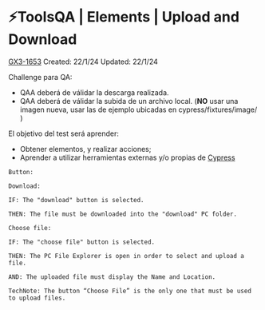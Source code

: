 # ⚡️ToolsQA | Elements | Upload and Download

[GX3-1653](https://upexgalaxy34.atlassian.net/browse/GX3-1653) Created: 22/1/24 Updated: 22/1/24

Challenge para QA:

-   QAA deberá de válidar la descarga realizada.
-   QAA deberá de válidar la subida de un archivo local. (**NO** usar una imagen nueva, usar las de ejemplo ubicadas en cypress/fixtures/image/ )

El objetivo del test será aprender:

-   Obtener elementos, y realizar acciones;
-   Aprender a utilizar herramientas externas y/o propias de [Cypress](https://www.cypress.io/blog/2022/01/19/uploading-files-with-selectfile/)

```
Button:

Download:

IF: The "download" button is selected.

THEN: The file must be downloaded into the "download" PC folder.

Choose file:

IF: The "choose file" button is selected.

THEN: The PC File Explorer is open in order to select and upload a file.

AND: The uploaded file must display the Name and Location.

TechNote: The button “Choose File” is the only one that must be used to upload files.
```
